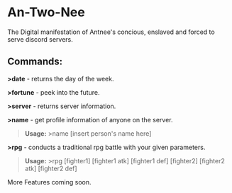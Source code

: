 # An-Two-Nee 
The Digital manifestation of Antnee's concious, enslaved and forced to serve discord servers.

## Commands:
**\>date** - returns the day of the week.

**\>fortune** - peek into the future.
  
**\>server** - returns server information.

**\>name** - get profile information of anyone on the server.

  >**Usage:** >name [insert person's name here] 

**\>rpg** - conducts a traditional rpg battle with your given parameters.
  
  >**Usage:** >rpg [fighter1] [fighter1 atk] [fighter1 def] [fighter2] [fighter2 atk] [fighter2 def]
  
More Features coming soon.
